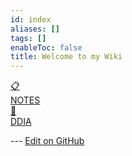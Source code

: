 ```yaml
---
id: index
aliases: []
tags: []
enableToc: false
title: Welcome to my Wiki
---
```


<div class="grid-container">


<a href="notes" class="grid-item type-1">
<div class="icon">📋</div>
<div class="title">NOTES</div>
</a>

<a href="ddia" class="grid-item type-2">
<div class="icon">📕</div>
<div class="title">DDIA</div>
</a>
</div>

<!-- Make sure that the github edit button link is correct. This just means adding the parent and filename after the content folder in the URL -->

--- [Edit on GitHub](https://github.com/masonyc/garden/edit/main/content/index.md)
